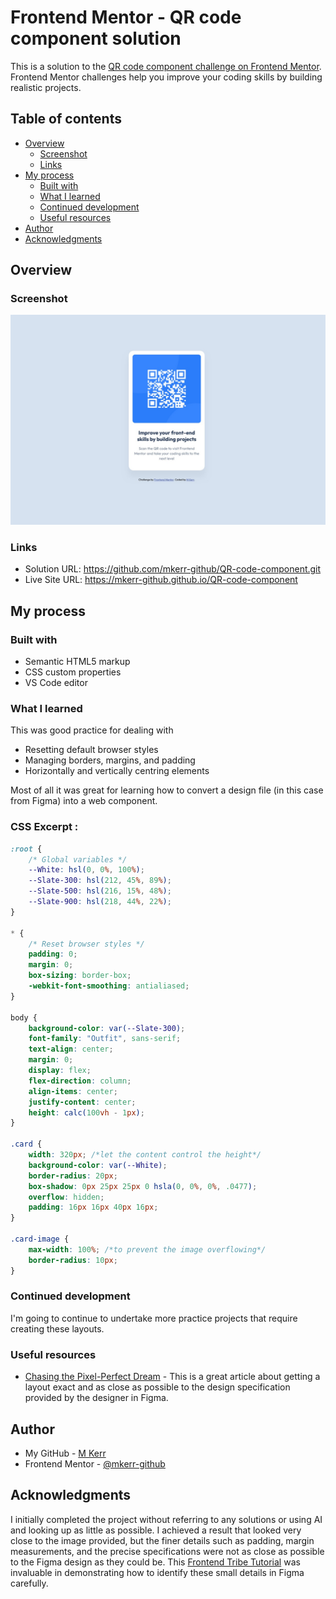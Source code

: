 # Frontend Mentor - QR code component solution

This is a solution to the [QR code component challenge on Frontend Mentor](https://www.frontendmentor.io/challenges/qr-code-component-iux_sIO_H). Frontend Mentor challenges help you improve your coding skills by building realistic projects. 

## Table of contents

- [Overview](#overview)
  - [Screenshot](#screenshot)
  - [Links](#links)
- [My process](#my-process)
  - [Built with](#built-with)
  - [What I learned](#what-i-learned)
  - [Continued development](#continued-development)
  - [Useful resources](#useful-resources)
- [Author](#author)
- [Acknowledgments](#acknowledgments)

## Overview

### Screenshot

![](./screenshot.jpg)


### Links

- Solution URL: https://github.com/mkerr-github/QR-code-component.git
- Live Site URL: https://mkerr-github.github.io/QR-code-component

## My process

### Built with

- Semantic HTML5 markup
- CSS custom properties
- VS Code editor

### What I learned

This was good practice for dealing with 
- Resetting default browser styles
- Managing borders, margins, and padding
- Horizontally and vertically centring elements

Most of all it was great for learning how to convert a design file (in this case from Figma) into a web component.

### CSS Excerpt :
```css
:root {
    /* Global variables */
    --White: hsl(0, 0%, 100%);
    --Slate-300: hsl(212, 45%, 89%);
    --Slate-500: hsl(216, 15%, 48%);
    --Slate-900: hsl(218, 44%, 22%);
}

* {
    /* Reset browser styles */
    padding: 0;
    margin: 0;
    box-sizing: border-box;
    -webkit-font-smoothing: antialiased;
}

body {
    background-color: var(--Slate-300);
    font-family: "Outfit", sans-serif;
    text-align: center;
    margin: 0;
    display: flex;
    flex-direction: column;
    align-items: center;
    justify-content: center;
    height: calc(100vh - 1px);
}

.card {
    width: 320px; /*let the content control the height*/
    background-color: var(--White);
    border-radius: 20px;
    box-shadow: 0px 25px 25px 0 hsla(0, 0%, 0%, .0477);
    overflow: hidden;
    padding: 16px 16px 40px 16px;
}

.card-image {
    max-width: 100%; /*to prevent the image overflowing*/
    border-radius: 10px;
}
```

### Continued development

I'm going to continue to undertake more practice projects that require creating these layouts.


### Useful resources

- [Chasing the Pixel-Perfect Dream](https://www.joshwcomeau.com/css/pixel-perfection/) - This is a great article about getting a layout exact and as close as possible to the design specification provided by the designer in Figma.

## Author

- My GitHub - [M Kerr](https://github.com/mkerr-github)
- Frontend Mentor - [@mkerr-github](https://www.frontendmentor.io/profile/mkerr-github)

## Acknowledgments

I initially completed the project without referring to any solutions or using AI and looking up as little as possible. I achieved a result that looked very close to the image provided, but the finer details such as padding, margin measurements, and the precise specifications were not as close as possible to the Figma design as they could be. 
This [Frontend Tribe Tutorial](https://www.youtube.com/watch?v=MOsWTckRPfk) was invaluable in demonstrating how to identify these small details in Figma carefully.

